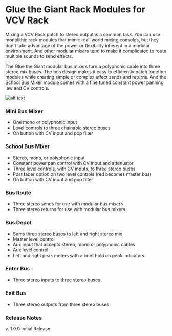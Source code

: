 # Glue the Giant Rack Modules for VCV Rack

Mixing a VCV Rack patch to stereo output is a common task.
You can use monolithic rack modules that mimic real-world mixing consoles, but they don't take advantage of the power or flexibility inherent in a modular environment.
And other modular mixers tend to make it complicated to route multiple sounds to send effects.

The Glue the Giant modular bus mixers turn a polyphonic cable into three stereo mix buses.
The bus design makes it easy to efficiently patch together modules while creating simple or complex effect sends and returns.
And the School Bus Mixer module comes with a fine tuned constant power panning law and CV controls.

![alt text](https://github.com/gluethegiant/gtg-rack/blob/master/design/screenshot.png)

### Mini Bus Mixer

* One mono or polyphonic input
* Level controls to three chainable stereo buses
* On button with CV input and pop filter

### School Bus Mixer

* Stereo, mono, or polyphonic input
* Constant power pan control with CV input and attenuator
* Three level controls, with CV inputs, to three stereo buses
* Post fader option on two level controls (red becomes master bus)
* On button with CV input and pop filter

### Bus Route

* Three stereo sends for use with modular bus mixers
* Three stereo returns for use with modular bus mixers

### Bus Depot

* Sums three stereo buses to left and right stereo mix
* Master level control
* Aux input that accepts stereo, mono or polyphonic cables
* Aux level control
* Left and right peak meters with a brief hold on peak indicators

### Enter Bus

* Three stereo inputs to three stereo buses

### Exit Bus

* Three stereo outputs from three stereo buses

### Release Notes

v. 1.0.0 Initial Release
